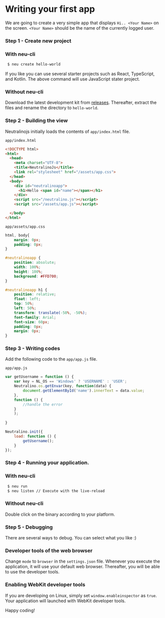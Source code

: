 # Writing your first app

We are going to create a very simple app that displays `Hi.. <Your Name>` on the screen. `<Your Name>` should be the name of the currently logged user.

### Step 1 - Create new project

### With neu-cli

```bash
 $ neu create hello-world
```

If you like you can use several starter projects such as React, TypeScript, and Kotlin. The above command will use JavaScript stater project.

### Without neu-cli

Download the latest development kit from [releases](https://github.com/neutralinojs/neutralinojs/releases). Thereafter, extract the files and rename the directory to `hello-world`.

### Step 2 - Building the view

Neutralinojs initially loads the contents of `app/index.html` file.

`app/index.html`

```html
<!DOCTYPE html>
<html>
  <head>
    <meta charset="UTF-8">
    <title>NeutralinoJs</title>
    <link rel="stylesheet" href="/assets/app.css">
  </head>
  <body>
    <div id="neutralinoapp">
      <h1>Hello <span id="name"></span></h1>
    </div>
    <script src="/neutralino.js"></script>
    <script src="/assets/app.js"></script>

  </body>
</html>
```

`app/assets/app.css`

```css
html, body{
    margin: 0px;
    padding: 0px;
}

#neutralinoapp {
    position: absolute;
    width: 100%;
    height: 100%;
    background: #FFD700;
}

#neutralinoapp h1 {
    position: relative;
    float: left;
    top: 50%;
    left: 50%;
    transform: translate(-50%, -50%);
    font-family: Arial;
    font-size: 60px;
    padding: 0px;
    margin: 0px;
}
```

### Step 3 - Writing codes

Add the following code to the `app/app.js` file.

`app/app.js`

```js
var getUsername = function () {
    var key = NL_OS == 'Windows' ? 'USERNAME' : 'USER';
    Neutralino.os.getEnvar(key, function(data) {
        document.getElementById('name').innerText = data.value;
    },
    function () {
        //handle the error
    }
    );
        
}

Neutralino.init({
    load: function () {
        getUsername();
    }
});
```

### Step 4 - Running your application.

### With neu-cli

```bash
 $ neu run 
 $ neu listen // Execute with the live-reload
```

### Without neu-cli

Double click on the binary according to your platform.


### Step 5 - Debugging

There are several ways to debug. You can select what you like :)

### Developer tools of the web browser

Change `mode` to `browser` in the `settings.json` file. Whenever you execute the application, it will use your default web browser. Thereafter, you will be able to use the developer tools.

### Enabling WebKit developer tools

If you are developing on Linux, simply set `window.enableinspector` as `true`. Your application will launched with WebKit developer tools.

Happy coding!
